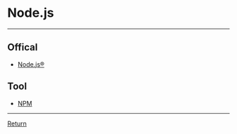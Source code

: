 # Node.js

---

## Offical

- [Node.js®](https://nodejs.org/en)

## Tool

- [NPM](https://www.npmjs.com/)

---

[Return](./../Framework.md)
